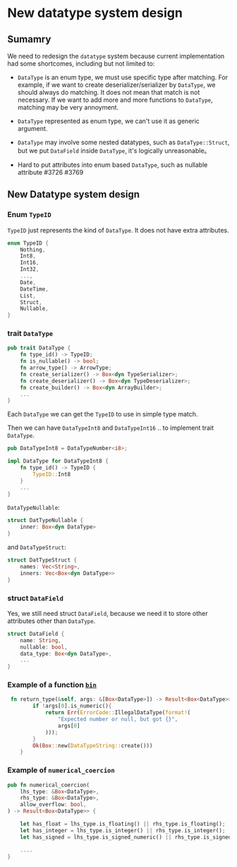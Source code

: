 # New datatype system design

## Sumamry

We need to redesign the `datatype` system because current implementation had some shortcomes, including but not limited to:

- `DataType` is an enum type, we must use specific type after matching. For example, if we want to create deserializer/serializer by `DataType`, we should always do matching. It does not mean that match is not necessary. If we want to add more and more functions to `DataType`, matching may be very annoyment.

- `DataType` represented as enum type, we can't use it as generic argument.

- `DataType` may involve some nested datatypes, such as `DataType::Struct`, but we put `DataField` inside `DataType`, it's logically unreasonable。

- Hard to put attributes into enum based `DataType`, such as nullable attribute #3726 #3769


## New Datatype system design

### Enum `TypeID`

`TypeID` just represents the kind of `DataType`. It does not have extra attributes.

```rust
enum TypeID {
    Nothing,
    Int8,
    Int16,
    Int32,
    ...,
    Date,
    DateTime,
    List,
    Struct,
    Nullable,
}
```

### trait `DataType`

```rust
pub trait DataType {
    fn type_id() -> TypeID;
    fn is_nullable() -> bool;
    fn arrow_type() -> ArrowType;
    fn create_serializer() -> Box<dyn TypeSerializer>;
    fn create_deserializer() -> Box<dyn TypeDeserializer>;
    fn create_builder() -> Box<dyn ArrayBuilder>;
    ...
}
```

Each `DataType` we can get the `TypeID` to use in simple type match.

Then we can have `DataTypeInt8` and `DataTypeInt16` .. to implement trait `DataType`.

```rust
pub DataTypeInt8 = DataTypeNumber<i8>;

impl DataType for DataTypeInt8 {
    fn type_id() -> TypeID {
        TypeID::Int8
    }
    ...
}

```

`DataTypeNullable`:

```rust
struct DatTypeNullable {
    inner: Box<dyn DataType>
}
```

and `DataTypeStruct`:

```rust
struct DatTypeStruct {
    names: Vec<String>,
    inners: Vec<Box<dyn DataType>>
}
```


### struct `DataField`

Yes, we still need struct `DataField`, because we need it to store other attributes other than `DataType`.

```rust
struct DataField {
    name: String,
    nullable: bool,
    data_type: Box<dyn DataType>,
    ...
}
```


### Example of a function [`bin`](https://github.com/datafuselabs/databend/blob/7cadfd2b9d11406a06b31207d7e3634f36aa7f00/common/functions/src/scalars/strings/bin.rs)



```rust
 fn return_type(&self, args: &[Box<DataType>]) -> Result<Box<DataType>> {
        if !args[0].is_numeric(){
            return Err(ErrorCode::IllegalDataType(format!(
                "Expected number or null, but got {}",
                args[0]
            )));
        }
        Ok(Box::new(DataTypeString::create()))
    }
```


### Example of `numerical_coercion`

```rust
pub fn numerical_coercion(
    lhs_type: &Box<DataType>,
    rhs_type: &Box<DataType>,
    allow_overflow: bool,
) -> Result<Box<DataType>> {

    let has_float = lhs_type.is_floating() || rhs_type.is_floating();
    let has_integer = lhs_type.is_integer() || rhs_type.is_integer();
    let has_signed = lhs_type.is_signed_numeric() || rhs_type.is_signed_numeric();

    ....
}
```


